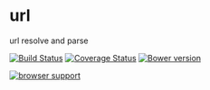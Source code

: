 # url

url resolve and parse


[![Build Status](https://secure.travis-ci.org/kissyteam/url.png?branch=master)](https://travis-ci.org/kissyteam/url)
[![Coverage Status](https://img.shields.io/coveralls/kissyteam/url.svg)](https://coveralls.io/r/kissyteam/url?branch=master)
[![Bower version](https://badge.fury.io/bo/modulex-url.svg)](http://badge.fury.io/bo/modulex-url)

[![browser support](https://ci.testling.com/kissyteam/url.png)](https://ci.testling.com/kissyteam/url)